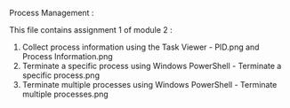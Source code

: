 Process Management :

This file contains assignment 1 of module 2 :

1. Collect process information using the Task Viewer - PID.png and Process Information.png
2. Terminate a specific process using Windows PowerShell - Terminate a specific process.png
3. Terminate multiple processes using Windows PowerShell - Terminate multiple processes.png
